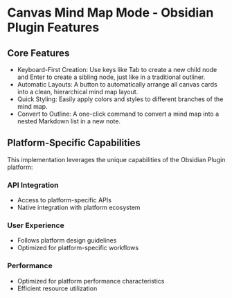 # Canvas Mind Map Mode - Obsidian Plugin Features

## Core Features
- Keyboard-First Creation: Use keys like Tab to create a new child node and Enter to create a sibling node, just like in a traditional outliner.
- Automatic Layouts: A button to automatically arrange all canvas cards into a clean, hierarchical mind map layout.
- Quick Styling: Easily apply colors and styles to different branches of the mind map.
- Convert to Outline: A one-click command to convert a mind map into a nested Markdown list in a new note.

## Platform-Specific Capabilities
This implementation leverages the unique capabilities of the Obsidian Plugin platform:

### API Integration
- Access to platform-specific APIs
- Native integration with platform ecosystem

### User Experience
- Follows platform design guidelines
- Optimized for platform-specific workflows

### Performance
- Optimized for platform performance characteristics
- Efficient resource utilization
